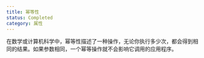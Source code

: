 ```yaml
---
title: 幂等性
status: Completed
category: 属性
---
```


在数学或计算机科学中，幂等性描述了一种操作，无论你执行多少次，都会得到相同的结果。如果参数相同，一个幂等操作就不会影响它调用的应用程序。
